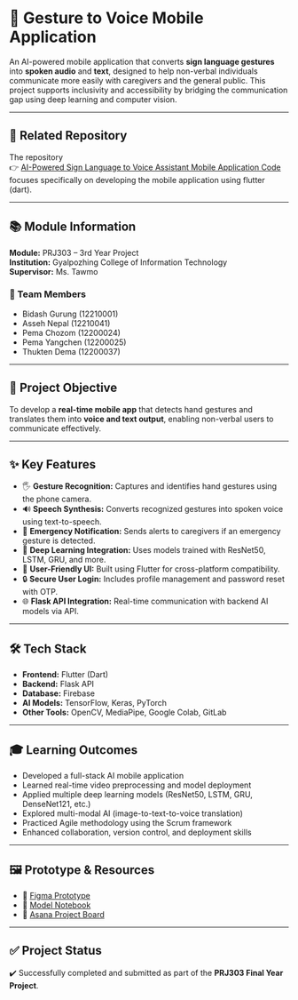# 🤟 Gesture to Voice Mobile Application

An AI-powered mobile application that converts **sign language gestures** into **spoken audio** and **text**, designed to help non-verbal individuals communicate more easily with caregivers and the general public. This project supports inclusivity and accessibility by bridging the communication gap using deep learning and computer vision.

---

## 🔗 Related Repository

The repository  
👉 [AI-Powered Sign Language to Voice Assistant Mobile Application Code](https://github.com/pemachozom/AI-Powered-Sign-Language-to-Voice-Assistant-Mobile-Application)  
focuses specifically on developing the mobile application using flutter (dart).

---

## 📚 Module Information

**Module:** PRJ303 – 3rd Year Project  
**Institution:** Gyalpozhing College of Information Technology  
**Supervisor:** Ms. Tawmo

### 👥 Team Members
- Bidash Gurung (12210001)  
- Asseh Nepal (12210041)  
- Pema Chozom (12200024)  
- Pema Yangchen (12200025)  
- Thukten Dema (12200037)

---

## 🎯 Project Objective

To develop a **real-time mobile app** that detects hand gestures and translates them into **voice and text output**, enabling non-verbal users to communicate effectively.

---

## ✨ Key Features

- 🖐️ **Gesture Recognition:** Captures and identifies hand gestures using the phone camera.  
- 🔊 **Speech Synthesis:** Converts recognized gestures into spoken voice using text-to-speech.  
- 🚨 **Emergency Notification:** Sends alerts to caregivers if an emergency gesture is detected.  
- 🧠 **Deep Learning Integration:** Uses models trained with ResNet50, LSTM, GRU, and more.  
- 📲 **User-Friendly UI:** Built using Flutter for cross-platform compatibility.  
- 🔒 **Secure User Login:** Includes profile management and password reset with OTP.  
- 🌐 **Flask API Integration:** Real-time communication with backend AI models via API.

---

## 🛠️ Tech Stack

- **Frontend:** Flutter (Dart)  
- **Backend:** Flask API  
- **Database:** Firebase  
- **AI Models:** TensorFlow, Keras, PyTorch  
- **Other Tools:** OpenCV, MediaPipe, Google Colab, GitLab  

---

## 🎓 Learning Outcomes

- Developed a full-stack AI mobile application  
- Learned real-time video preprocessing and model deployment  
- Applied multiple deep learning models (ResNet50, LSTM, GRU, DenseNet121, etc.)  
- Explored multi-modal AI (image-to-text-to-voice translation)  
- Practiced Agile methodology using the Scrum framework  
- Enhanced collaboration, version control, and deployment skills

---

## 🖼️ Prototype & Resources

- 🎨 [Figma Prototype](https://www.figma.com/design/JkOy0X3WDhUs9s4PwPTOsD/PRJ303?t=bxbYIIiG8c40i0w9-0)  
- 🧪 [Model Notebook](https://drive.google.com/drive/folders/1Gyr1p1DySdUcC_nN3O4sH9D05zQ5eDjo)  
- 🔗 [Asana Project Board](https://app.asana.com/1/1209558703289975/project/1209558757089016/board/1209558660755129)
  
---

## ✅ Project Status

✔️ Successfully completed and submitted as part of the **PRJ303 Final Year Project**.

